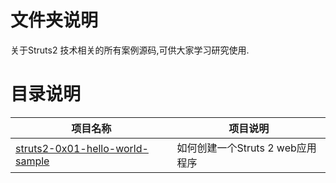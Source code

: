 # 文件夹说明

关于Struts2 技术相关的所有案例源码,可供大家学习研究使用.

# 目录说明

|项目名称|项目说明|
|--|--|
|[struts2-0x01-hello-world-sample](https://github.com/geekxingyun/JavaEE-Framework-Sample/tree/master/Struts2-Sample/struts2-0x01-hello-world-sample)|如何创建一个Struts 2 web应用程序|
